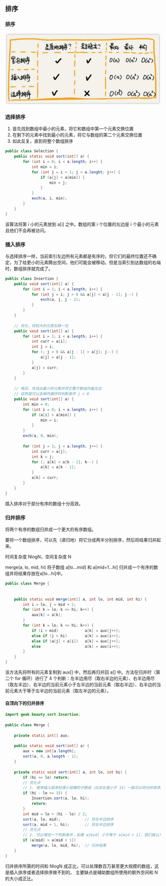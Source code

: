 ## 排序

### 排序

![](./pics/sort1.png)

### 选择排序

1. 首先找到数组中最小的元素，将它和数组中第一个元素交换位置
2. 在剩下的元素中找到最小的元素，将它与数组的第二个元素交换位置
3. 如此反复，直到将整个数组排序

```java
public class Selection {
    public static void sort(int[] a) {
        for (int i = 0; i < a.length; i++) {
            int min = i;
            for (int j = i + 1; j < a.lenght; j++) {
                if (a[j] < a[min]) {
                    min = j;
                }
            }
            exch(a, i, min);
        }
    }
}
```

该算法将第 i 小的元素放到 a[i] 之中。数组的第 i 个位置的左边是 i 个最小的元素且他们不会再被访问。

### 插入排序

与选择排序一样，当前索引左边所有元素都是有序的，但它们的最终位置还不确定，为了给更小的元素腾出空间，他们可能会被移动。但是当索引到达数组的右端时，数组排序就完成了。

```java
public class Insertion {
    public void sort(int[] a) {
        for (int i = 1; i < a.length; i++) {
            for (int j = i; j > 0 && a[j] < a[j - 1]; j--) {
                exch(a, j, j - 1);
            }
        }
    }

    // 优化，将较大的元素右移一位
    public void sort(int[] a) {
        for (int i = 1; i < a.length; i++) {
            int curr = a[i];
            int j = i;
            for (; j > 0 && a[j - 1] > a[j]; j--) {
                a[j] = a[j - 1];
            }
            a[j] = curr;
        }
    }

    // 哨兵，先找出最小的元素并将它置于数组的最左边
    // 这样就可以去掉内循环的判断条件 j > 0
    public void sort(int[] a) {
        int min = 0;
        for (int i = 0; i < a.length; i++) {
            if (a[i] < a[min]) {
                min = i;
            }
        }
        exch(a, 0, min);

        for (int j = 1; j < a.length; j++) {
            int curr = a[j];
            int k = j;
            for (; a[k] < a[k - 1]; k--) {
                a[k] = a[k - 1];
            }
            a[k] = curr;
        }
    }
}
```

插入排序对于部分有序的数组十分高效。

### 归并排序

将两个有序的数组归并成一个更大的有序数组。

要将一个数组排序，可以先（递归地）将它分成两半分别排序，然后将结果归并起来。

时间复杂度 NlogN，空间复杂度 N

merge(a, lo, mid, hi) 将子数组 a[lo...mid] 和 a[mid+1...hi] 归并成一个有序的数组并将结果存放在a[lo...hi]中。

```java
public class Merge {


    public static void merge(int[] a, int lo, int mid, int hi) {
        int i = lo, j = mid + 1;
        for (int k = lo; k <= hi; k++) {
            aux[k] = a[k];
        }
        for (int k = lo; k <= hi; k++) {
            if (i > mid)            a[k] = aux[j++];
            else if (j > hi)        a[k] = aux[i++];
            else if (a[j] < a[i])   a[k] = aux[j++];
            else                    a[k] = aux[i++];
        }
    }
}
```

该方法先将所有的元素复制到 aux[] 中，然后再归并回 a[] 中。方法在归并时（第二个 for 循环）进行了 4
个判断：左半边用尽（取右半边的元素）、右半边用尽（取左半边）、右半边的当前元素小于左半边的当前元素（取右半边）、右半边的当前元素大于等于左半边的当前元素（取左半边的元素）。

#### 自顶向下的归并排序

```java
import geek.beauty.sort.Insertion;

public class Merge {

    private static int[] aux;

    public static void sort(int[] a) {
        aux = new int[a.length];
        sort(a, 0, a.length - 1);
    }

    private static void sort(int[] a, int lo, int hi) {
        if (hi <= lo) return;
        // 优化点
        // 1. 使用插入排序处理小规模的子数组（比如长度小于 15）一般可以将归并排序的运行时间缩短 10% ~ 15%。
        if (hi - lo <= 15) {
            Insertion.sort(a, lo, hi);
            return;
        }
        int mid = lo + (hi - lo) / 2;
        sort(a, lo, mid);           // 将左半边排序
        sort(a, mid + 1, hi);       // 将右半边排序
        // 优化点
        // 2. 可以增加一个判断条件，如果 a[mid] 小于等于 a[mid + 1]，我们就认为数组已经是有序的并跳过merge()方法。
        if (a[mid] > a[mid + 1])
            merge(a, lo, mid, hi);  // 归并结果
    }
}
```

归并排序所需的时间和 NlogN 成正比，可以处理数百万甚至更大规模的数组，这是插入排序或者选择排序做不到的。
主要缺点是辅助数组所使用的额外空间和 N 的大小成正比。